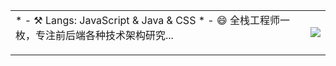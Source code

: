 <!--### Hi there 👋-->

<!--
**chenjun1127/chenjun1127** is a ✨ _special_ ✨ repository because its `README.md` (this file) appears on your GitHub profile.

Here are some ideas to get you started:

- 🔭 I’m currently working on ...
- 🌱 I’m currently learning ...
- 👯 I’m looking to collaborate on ...
- 🤔 I’m looking for help with ...
- 💬 Ask me about ...
- 📫 How to reach me: ...
- 😄 Pronouns: ...
- ⚡ Fun fact: ...
-->


  


 


<table style="margin-left: auto; margin-right: auto;">
        <tr>
            <td>
                <!--左侧内容-->
                * - ⚒️ Langs: JavaScript & Java & CSS  
* - 😄 全栈工程师一枚，专注前后端各种技术架构研究...</p> 
            </td>
            <td>
                <!--右侧内容-->
                <p align="center">
  <img src="https://github-readme-stats.vercel.app/api?username=chenjun1127&show_icons=true&theme=graywhite"/>
</p>
            </td>
        </tr>
    </table>
 
 


	
 



 
